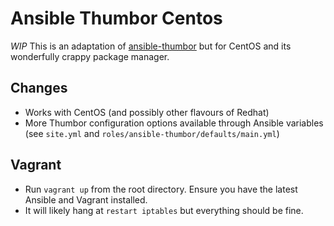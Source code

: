 Ansible Thumbor Centos
====================

*WIP* This is an adaptation of [ansible-thumbor](https://github.com/jivesoftware/ansible-thumbor)
but for CentOS and its wonderfully crappy package manager.

Changes
-------------
- Works with CentOS (and possibly other flavours of Redhat)
- More Thumbor configuration options available through Ansible variables (see `site.yml` and `roles/ansible-thumbor/defaults/main.yml`)

Vagrant
-----------
- Run `vagrant up` from the root directory. Ensure you have the latest Ansible and Vagrant installed.
- It will likely hang at `restart iptables` but everything should be fine.
